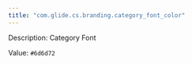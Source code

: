 ```yaml
---
title: "com.glide.cs.branding.category_font_color"
---
```


Description: Category Font

Value: `#6d6d72`